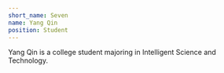 ```yaml
---
short_name: Seven
name: Yang Qin
position: Student
---
```

Yang Qin is a college student majoring in Intelligent Science and Technology.